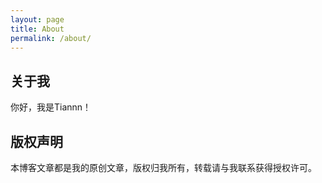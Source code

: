 ```yaml
---
layout: page
title: About
permalink: /about/
---
```


## 关于我

你好，我是Tiannn！

## 版权声明

本博客文章都是我的原创文章，版权归我所有，转载请与我联系获得授权许可。
